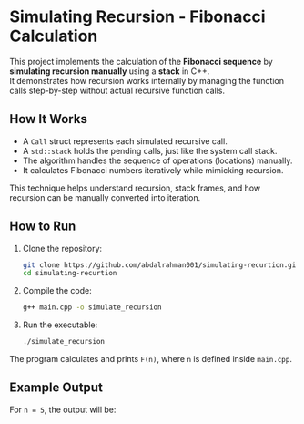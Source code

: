# Simulating Recursion - Fibonacci Calculation

This project implements the calculation of the **Fibonacci sequence** by **simulating recursion manually** using a **stack** in C++.  
It demonstrates how recursion works internally by managing the function calls step-by-step without actual recursive function calls.

## How It Works

- A `Call` struct represents each simulated recursive call.
- A `std::stack` holds the pending calls, just like the system call stack.
- The algorithm handles the sequence of operations (locations) manually.
- It calculates Fibonacci numbers iteratively while mimicking recursion.

This technique helps understand recursion, stack frames, and how recursion can be manually converted into iteration.

## How to Run

1. Clone the repository:
    ```bash
    git clone https://github.com/abdalrahman001/simulating-recurtion.git
    cd simulating-recurtion
    ```

2. Compile the code:
    ```bash
    g++ main.cpp -o simulate_recursion
    ```

3. Run the executable:
    ```bash
    ./simulate_recursion
    ```

The program calculates and prints `F(n)`, where `n` is defined inside `main.cpp`.

## Example Output

For `n = 5`, the output will be:

